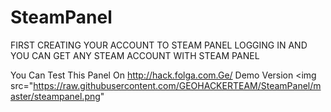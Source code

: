 # SteamPanel
FIRST CREATING YOUR ACCOUNT TO STEAM PANEL LOGGING IN AND YOU CAN GET ANY STEAM ACCOUNT WITH STEAM PANEL


You Can Test This Panel On http://hack.folga.com.Ge/ Demo Version
<img src="https://raw.githubusercontent.com/GEOHACKERTEAM/SteamPanel/master/steampanel.png"
